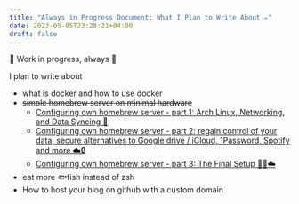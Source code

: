 ```yaml
---
title: "Always in Progress Document: What I Plan to Write About ✏️"
date: 2023-05-05T23:28:21+04:00
draft: false
---
```



🚧 Work in progress, always 🛑

I plan to write about
- what is docker and how to use docker
- ~~simple homebrew server on minimal hardware~~
  - [Configuring own homebrew server - part 1: Arch Linux, Networking, and Data Syncing 🐧](/posts/configuring-own-homebrew-server-part-1-arch-linux-networking-and-data-syncing/)
  - [Configuring own homebrew server - part 2: regain control of your data, secure alternatives to Google drive / iCloud, 1Password, Spotify and more ☁️🔒️](/posts/configuring-own-homebrew-server-part-2-regain-control-of-your-data-secure-alternatives-to-google-drive-icloud-1password-spotify-and-more/)
  - [Configuring own homebrew server - part 3: The Final Setup 🐋🐧☁️](/posts/configuring-own-homebrew-server-part-3-the-final-setup/)
- eat more 🐟️fish instead of zsh
- How to host your blog on github with a custom domain